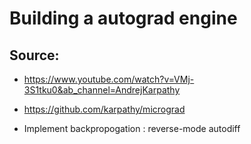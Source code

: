 # Building a autograd engine 

## Source: 
- https://www.youtube.com/watch?v=VMj-3S1tku0&ab_channel=AndrejKarpathy
- https://github.com/karpathy/micrograd


- Implement backpropogation : reverse-mode autodiff

